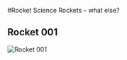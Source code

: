 #Rocket Science
Rockets – what else?

## Rocket 001
![Rocket 001](https://raw.github.com/uberboom/rocket-science/master/Rocket_001.png)
